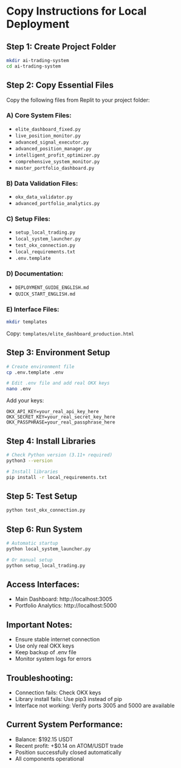 # Copy Instructions for Local Deployment

## Step 1: Create Project Folder
```bash
mkdir ai-trading-system
cd ai-trading-system
```

## Step 2: Copy Essential Files
Copy the following files from Replit to your project folder:

### A) Core System Files:
- `elite_dashboard_fixed.py`
- `live_position_monitor.py`
- `advanced_signal_executor.py`
- `advanced_position_manager.py`
- `intelligent_profit_optimizer.py`
- `comprehensive_system_monitor.py`
- `master_portfolio_dashboard.py`

### B) Data Validation Files:
- `okx_data_validator.py`
- `advanced_portfolio_analytics.py`

### C) Setup Files:
- `setup_local_trading.py`
- `local_system_launcher.py`
- `test_okx_connection.py`
- `local_requirements.txt`
- `.env.template`

### D) Documentation:
- `DEPLOYMENT_GUIDE_ENGLISH.md`
- `QUICK_START_ENGLISH.md`

### E) Interface Files:
```bash
mkdir templates
```
Copy: `templates/elite_dashboard_production.html`

## Step 3: Environment Setup
```bash
# Create environment file
cp .env.template .env

# Edit .env file and add real OKX keys
nano .env
```

Add your keys:
```env
OKX_API_KEY=your_real_api_key_here
OKX_SECRET_KEY=your_real_secret_key_here  
OKX_PASSPHRASE=your_real_passphrase_here
```

## Step 4: Install Libraries
```bash
# Check Python version (3.11+ required)
python3 --version

# Install libraries
pip install -r local_requirements.txt
```

## Step 5: Test Setup
```bash
python test_okx_connection.py
```

## Step 6: Run System
```bash
# Automatic startup
python local_system_launcher.py

# Or manual setup
python setup_local_trading.py
```

## Access Interfaces:
- Main Dashboard: http://localhost:3005
- Portfolio Analytics: http://localhost:5000

## Important Notes:
- Ensure stable internet connection
- Use only real OKX keys
- Keep backup of .env file
- Monitor system logs for errors

## Troubleshooting:
- Connection fails: Check OKX keys
- Library install fails: Use pip3 instead of pip
- Interface not working: Verify ports 3005 and 5000 are available

## Current System Performance:
- Balance: $192.15 USDT
- Recent profit: +$0.14 on ATOM/USDT trade
- Position successfully closed automatically
- All components operational